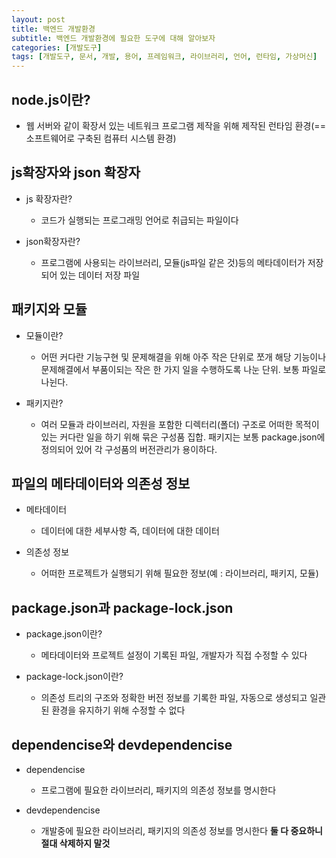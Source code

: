 ```yaml
---
layout: post
title: 백엔드 개발환경
subtitle: 백엔드 개발환경에 필요한 도구에 대해 알아보자
categories: [개발도구]
tags: [개발도구, 문서, 개발, 용어, 프레임워크, 라이브러리, 언어, 런타임, 가상머신]
---
```


## node.js이란?   
   
+ 웹 서버와 같이 확장서 있는 네트워크 프로그램 제작을 위해 제작된 런타임 환경(== 소프트웨어로 구축된 컴퓨터 시스템 환경)   
      
## **js확장자와 json 확장자**   
   
+ js 확장자란?
  + 코드가 실행되는 프로그래밍 언어로 취급되는 파일이다
     
+ json확장자란?
  + 프로그램에 사용되는 라이브러리, 모듈(js파일 같은 것)등의 메타데이터가 저장되어 있는 데이터 저장 파일
    
## **패키지와 모듈** 
     
+ 모듈이란?   
  + 어떤 커다란 기능구현 및 문제해결을 위해 아주 작은 단위로 쪼개 해당 기능이나 문제해결에서 부품이되는 작은 한 가지 일을 수행하도록 나눈 단위. 보통 파일로 나뉜다.    
     
+ 패키지란?
  + 여러 모듈과 라이브러리, 자원을 포함한 디렉터리(폴더) 구조로 어떠한 목적이 있는 커다란 일을 하기 위해 묶은 구성품 집합. 패키지는 보통 package.json에 정의되어 있어 각 구성품의 버전관리가 용이하다.  

## **파일의 메타데이터와 의존성 정보**   
   
+ 메타데이터
  + 데이터에 대한 세부사항 즉, 데이터에 대한 데이터
     
+ 의존성 정보
  + 어떠한 프로젝트가 실행되기 위해 필요한 정보(예 : 라이브러리, 패키지, 모듈)   
 
## **package.json과 package-lock.json**
   
+ package.json이란?
  + 메타데이터와 프로젝트 설정이 기록된 파일, 개발자가 직접 수정할 수 있다
     
+ package-lock.json이란?
  + 의존성 트리의 구조와 정확한 버전 정보를 기록한 파일, 자동으로 생성되고 일관된 환경을 유지하기 위해 수정할 수 없다

## **dependencise와 devdependencise** 
     
+ dependencise
  + 프로그램에 필요한 라이브러리, 패키지의 의존성 정보를 명시한다   
     
+ devdependencise
  + 개발중에 필요한 라이브러리, 패키지의 의존성 정보를 명시한다
**둘 다 중요하니 절대 삭제하지 말것**


